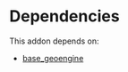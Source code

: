 # Dependencies

This addon depends on:

- [base_geoengine](../../odoo-bringout-oca-geospatial-base_geoengine)
